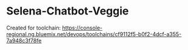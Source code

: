 # Selena-Chatbot-Veggie
Created for toolchain: https://console-regional.ng.bluemix.net/devops/toolchains/cf9112f5-b0f2-4dcf-a355-7a948c3f78fe
